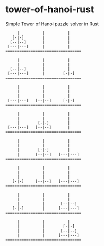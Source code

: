 # tower-of-hanoi-rust
Simple Tower of Hanoi puzzle solver in Rust

         |          |          |     
       [-|-]        |          |     
      [--|--]       |          |     
     [---|---]      |          |     
    =================================
    
         |          |          |     
         |          |          |     
      [--|--]       |          |     
     [---|---]      |        [-|-]   
    =================================
    
         |          |          |     
         |          |          |     
         |          |          |     
     [---|---]   [--|--]     [-|-]   
    =================================
    
         |          |          |     
         |          |          |     
         |        [-|-]        |     
     [---|---]   [--|--]       |     
    =================================
    
         |          |          |     
         |          |          |     
         |        [-|-]        |     
         |       [--|--]   [---|---] 
    =================================
    
         |          |          |     
         |          |          |     
         |          |          |     
       [-|-]     [--|--]   [---|---] 
    =================================
    
         |          |          |     
         |          |          |     
         |          |       [--|--]  
       [-|-]        |      [---|---] 
    =================================
    
         |          |          |     
         |          |        [-|-]   
         |          |       [--|--]  
         |          |      [---|---] 
    =================================
